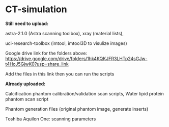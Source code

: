 # CT-simulation

**Still need to upload:**

astra-2.1.0 (Astra scanning toolbox), xray (material lists),

uci-research-toolbox (imtool, imtool3D to visulize images)

Google drive link for the folders above: https://drive.google.com/drive/folders/1hk4KQKJFR3LHTp24sGJw-t4HcJ5GjwK0?usp=share_link

Add the files in this link then you can run the scripts


**Already uploaded:**

Calcification phantom calibration/validation scan scripts, Water lipid protein phantom scan script

Phantom generation files (original phantom image, generate inserts)

Toshiba Aquilon One: scanning parameters

